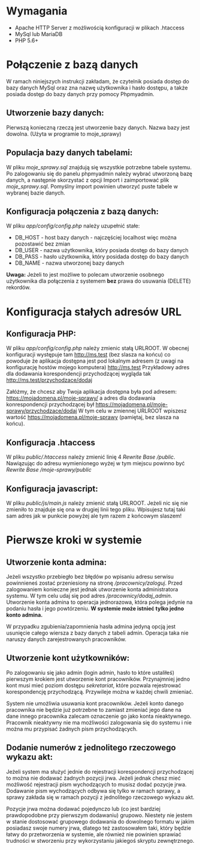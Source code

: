 # Wymagania

* Apache HTTP Server z możliwością konfiguracji w plikach .htaccess
* MySql lub MariaDB
* PHP 5.6+


# Połączenie z bazą danych

W ramach niniejszych instrukcji zakładam, że czytelnik posiada dostęp do bazy danych MySql oraz zna nazwę użytkownika i hasło dostępu, a także posiada dostęp do bazy danych przy pomocy Phpmyadmin.

## Utworzenie bazy danych:
Pierwszą konieczną rzeczą jest utworzenie bazy danych. Nazwa bazy jest dowolna. (Użyta w programie to moje_sprawy)

## Populacja bazy danych tabelami:
W pliku *moje_sprawy.sql* znajdują się wszystkie potrzebne tabele systemu.
Po zalogowaniu się do panelu phpmyadmin należy wybrać utworzoną bazę danych, a następnie skorzystać z opcji Import i zaimportować plik *moje_sprawy.sql*.
Pomyślny import powinien utworzyć puste tabele w wybranej bazie danych.

## Konfiguracja połączenia z bazą danych:

W pliku *app/config/config.php* należy uzupełnić stałe:
* DB_HOST - host bazy danych - najczęściej localhost więc można pozostawić bez zmian
* DB_USER - nazwa użytkownika, który posiada dostęp do bazy danych
* DB_PASS - hasło użytkownika, który posidada dostęp do bazy danych
* DB_NAME - nazwa utworzonej bazy danych

**Uwaga:**
Jeżeli to jest możliwe to polecam utworzenie osobnego użytkownika dla połączenia z systemem **bez** prawa do usuwania (DELETE) rekordów.


# Konfiguracja stałych adresów URL

## Konfiguracja PHP:
W pliku *app/config/config.php* należy zmienic stałą URLROOT.
W obecnej konfiguracji występuje tam http://ms.test (bez slasza na końcu) co powoduje że aplikacja dostępna jest pod lokalnym adresem (z uwagi na konfigurację hostów mojego komputera) http://ms.test
Przykładowy adres dla dodawania korespondencji przychodzącej wygląda tak http://ms.test/przychodzace/dodaj

Załóżmy, że chcesz aby Twoja aplikacja dostępna była pod adresem: https://mojadomena.pl/moje-sprawy/ a adres dla dodawania konrespondencji przychodzącej był https://mojadomena.pl/moje-sprawy/przychodzace/dodaj
W tym celu w zmiennej URLROOT wpiszesz wartość https://mojadomena.pl/moje-sprawy (pamiętaj, bez slasza na końcu).

## Konfiguracja .htaccess
W pliku *public/.htaccess* należy zmienić linię 4 *Rewrite Base /public*.
Nawiązując do adresu wymienionego wyżej w tym miejscu powinno być *Rewrite Base /moje-sprawy/public*

## Konfiguracja javascript:
W pliku *public/js/main.js* należy zmienić stałą URLROOT. Jeżeli nic się nie zmieniło to znajduje się ona w drugiej linii tego pliku.
Wpisujesz tutaj taki sam adres jak w punkcie powyżej ale tym razem z końcowym slaszem!


# Pierwsze kroki w systemie

## Utworzenie konta admina:
Jeżeli wszystko przebiegło bez błędów po wpisaniu adresu serwisu powinnieneś zostać przeniesiony na stronę */pracownicy/zaloguj*.
Przed zalogowaniem konieczne jest jednak utworzenie konta administratora systemu. W tym celu udaj się pod adres */pracownicy/dodaj_admin*.
Utworzenie konta admina to operacja jednorazowa, która polega jedynie na podaniu hasła i jego powtórzeniu.
**W systemie może istnieć tylko jedno konto admina.**

W przypadku zgubienia/zapomnienia hasła admina jedyną opcją jest usunięcie całego wiersza z bazy danych z tabeli admin. Operacja taka nie naruszy danych zarejestrowanych pracowników.

## Utworzenie kont użytkowników:
Po zalogowaniu się jako admin (login admin, hasło to które ustaliłeś) pierwszym krokiem jest utworzenie kont pracowników.
Przynajmniej jedno kont musi mieć poziom dostępu *sekretariat*, które pozwala rejestrować korespondencję przychodzącą.
Przywileje można w każdej chwili zmieniać.

System nie umożliwia usuwania kont pracowników. Jeżeli konto danego pracownika nie będzie już potrzebne to zamiast zmieniać jego dane na dane innego pracownika zalecam oznaczenie go jako konta nieaktywnego.
Pracownik nieaktywny nie ma możliwości zalogowania się do systemu i nie można mu przypisać żadnych pism przychodzących.

## Dodanie numerów z jednolitego rzeczowego wykazu akt:
Jeżeli system ma służyć jednie do rejestracji korespondencji przychodzącej to można nie dodawać żadnych pozycji jrwa. Jeżeli jednak chesz mieć możliwość rejestracji pism wychodzących to musisz dodać pozycje jrwa.
Dodawanie pism wychodzących odbywa się tylko w ramach sprawy, a sprawy zakłada się w ramach pozycji z jednolitego rzeczowego wykazu akt.

Pozycje jrwa można dodawać pojedynczo lub (co jest bardziej prawdopodobne przy pierwszym dodawaniu) grupowo.
Niestety nie jestem w stanie dostosować grupowego dodawania do dowolnego formatu w jakim posiadasz swoje numery jrwa, dlatego też zastosowałem taki, który będzie łatwy do przetworzenia w systemie, ale również nie powinien sprawiać trudności w stworzeniu przy wykorzystaniu jakiegoś skryptu zewnętrznego.





